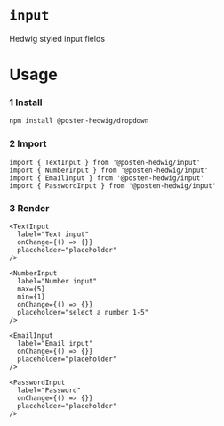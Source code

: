 # `input`

Hedwig styled input fields

# Usage

### 1 Install

```sh
npm install @posten-hedwig/dropdown
```

### 2 Import
```
import { TextInput } from '@posten-hedwig/input'
import { NumberInput } from '@posten-hedwig/input'
import { EmailInput } from '@posten-hedwig/input'
import { PasswordInput } from '@posten-hedwig/input'

```

### 3 Render
```
<TextInput
  label="Text input"
  onChange={() => {}}
  placeholder="placeholder"
/>

<NumberInput
  label="Number input"
  max={5}
  min={1}
  onChange={() => {}}
  placeholder="select a number 1-5"
/>

<EmailInput
  label="Email input"
  onChange={() => {}}
  placeholder="placeholder"
/>

<PasswordInput
  label="Password"
  onChange={() => {}}
  placeholder="placeholder"
/>

```

